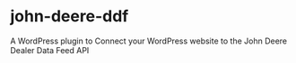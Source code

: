 # john-deere-ddf
A WordPress plugin to Connect your WordPress website to the John Deere Dealer Data Feed API
